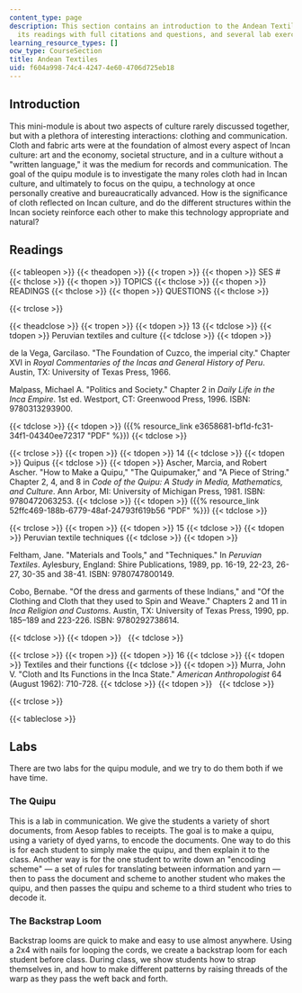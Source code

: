 ```yaml
---
content_type: page
description: This section contains an introduction to the Andean Textiles module,
  its readings with full citations and questions, and several lab exercises.
learning_resource_types: []
ocw_type: CourseSection
title: Andean Textiles
uid: f604a998-74c4-4247-4e60-4706d725eb18
---
```


Introduction
------------

This mini-module is about two aspects of culture rarely discussed together, but with a plethora of interesting interactions: clothing and communication. Cloth and fabric arts were at the foundation of almost every aspect of Incan culture: art and the economy, societal structure, and in a culture without a "written language," it was the medium for records and communication. The goal of the quipu module is to investigate the many roles cloth had in Incan culture, and ultimately to focus on the quipu, a technology at once personally creative and bureaucratically advanced. How is the significance of cloth reflected on Incan culture, and do the different structures within the Incan society reinforce each other to make this technology appropriate and natural?

Readings
--------

{{< tableopen >}}
{{< theadopen >}}
{{< tropen >}}
{{< thopen >}}
SES #
{{< thclose >}}
{{< thopen >}}
TOPICS
{{< thclose >}}
{{< thopen >}}
READINGS
{{< thclose >}}
{{< thopen >}}
QUESTIONS
{{< thclose >}}

{{< trclose >}}

{{< theadclose >}}
{{< tropen >}}
{{< tdopen >}}
13
{{< tdclose >}}
{{< tdopen >}}
Peruvian textiles and culture
{{< tdclose >}}
{{< tdopen >}}


de la Vega, Garcilaso. "The Foundation of Cuzco, the imperial city." Chapter XVI in _Royal Commentaries of the Incas and General History of Peru_. Austin, TX: University of Texas Press, 1966.

Malpass, Michael A. "Politics and Society." Chapter 2 in _Daily Life in the Inca Empire_. 1st ed. Westport, CT: Greenwood Press, 1996. ISBN: 9780313293900.


{{< tdclose >}}
{{< tdopen >}}
({{% resource_link e3658681-bf1d-fc31-34f1-04340ee72317 "PDF" %}})
{{< tdclose >}}

{{< trclose >}}
{{< tropen >}}
{{< tdopen >}}
14
{{< tdclose >}}
{{< tdopen >}}
Quipus
{{< tdclose >}}
{{< tdopen >}}
Ascher, Marcia, and Robert Ascher. "How to Make a Quipu," "The Quipumaker," and "A Piece of String." Chapter 2, 4, and 8 in _Code of the Quipu: A Study in Media, Mathematics, and Culture_. Ann Arbor, MI: University of Michigan Press, 1981. ISBN: 9780472063253.
{{< tdclose >}}
{{< tdopen >}}
({{% resource_link 52ffc469-188b-6779-48af-24793f619b56 "PDF" %}})
{{< tdclose >}}

{{< trclose >}}
{{< tropen >}}
{{< tdopen >}}
15
{{< tdclose >}}
{{< tdopen >}}
Peruvian textile techniques
{{< tdclose >}}
{{< tdopen >}}


Feltham, Jane. "Materials and Tools," and "Techniques." In _Peruvian Textiles_. Aylesbury, England: Shire Publications, 1989, pp. 16-19, 22-23, 26-27, 30-35 and 38-41. ISBN: 9780747800149.

Cobo, Bernabe. "Of the dress and garments of these Indians," and "Of the Clothing and Cloth that they used to Spin and Weave." Chapters 2 and 11 in _Inca Religion and Customs_. Austin, TX: University of Texas Press, 1990, pp. 185–189 and 223-226. ISBN: 9780292738614.


{{< tdclose >}}
{{< tdopen >}}
 
{{< tdclose >}}

{{< trclose >}}
{{< tropen >}}
{{< tdopen >}}
16
{{< tdclose >}}
{{< tdopen >}}
Textiles and their functions
{{< tdclose >}}
{{< tdopen >}}
Murra, John V. "Cloth and Its Functions in the Inca State." _American Anthropologist_ 64 (August 1962): 710-728.
{{< tdclose >}}
{{< tdopen >}}
 
{{< tdclose >}}

{{< trclose >}}

{{< tableclose >}}

Labs
----

There are two labs for the quipu module, and we try to do them both if we have time.

### The Quipu

This is a lab in communication. We give the students a variety of short documents, from Aesop fables to receipts. The goal is to make a quipu, using a variety of dyed yarns, to encode the documents. One way to do this is for each student to simply make the quipu, and then explain it to the class. Another way is for the one student to write down an "encoding scheme" — a set of rules for translating between information and yarn — then to pass the document and scheme to another student who makes the quipu, and then passes the quipu and scheme to a third student who tries to decode it.

### The Backstrap Loom

Backstrap looms are quick to make and easy to use almost anywhere. Using a 2x4 with nails for looping the cords, we create a backstrap loom for each student before class. During class, we show students how to strap themselves in, and how to make different patterns by raising threads of the warp as they pass the weft back and forth.